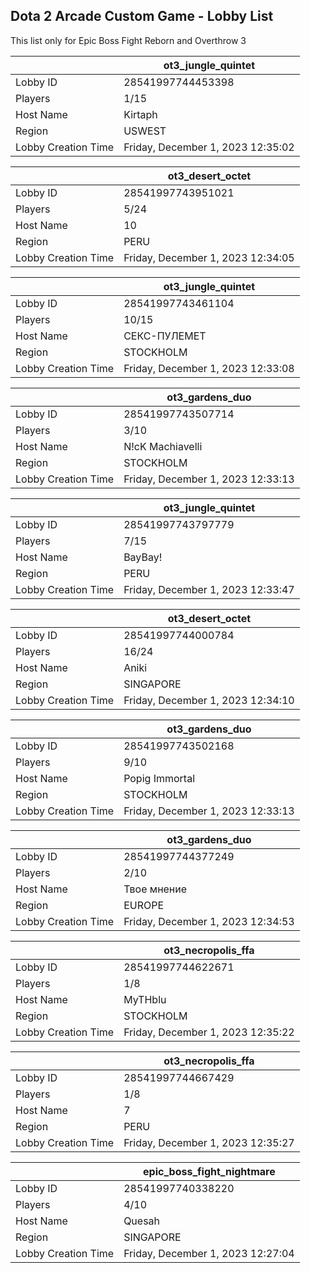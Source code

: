 ## Dota 2 Arcade Custom Game - Lobby List

This list only for Epic Boss Fight Reborn and Overthrow 3

|  | ot3_jungle_quintet |
| ------ | ------ |
| Lobby ID | 28541997744453398 |
| Players | 1/15 |
| Host Name | Kirtaph |
| Region | USWEST |
| Lobby Creation Time | Friday, December 1, 2023 12:35:02 |


|  | ot3_desert_octet |
| ------ | ------ |
| Lobby ID | 28541997743951021 |
| Players | 5/24 |
| Host Name | 10 |
| Region | PERU |
| Lobby Creation Time | Friday, December 1, 2023 12:34:05 |


|  | ot3_jungle_quintet |
| ------ | ------ |
| Lobby ID | 28541997743461104 |
| Players | 10/15 |
| Host Name | СЕКС-ПУЛЕМЕТ |
| Region | STOCKHOLM |
| Lobby Creation Time | Friday, December 1, 2023 12:33:08 |


|  | ot3_gardens_duo |
| ------ | ------ |
| Lobby ID | 28541997743507714 |
| Players | 3/10 |
| Host Name | N!cK Machiavelli |
| Region | STOCKHOLM |
| Lobby Creation Time | Friday, December 1, 2023 12:33:13 |


|  | ot3_jungle_quintet |
| ------ | ------ |
| Lobby ID | 28541997743797779 |
| Players | 7/15 |
| Host Name | BayBay! |
| Region | PERU |
| Lobby Creation Time | Friday, December 1, 2023 12:33:47 |


|  | ot3_desert_octet |
| ------ | ------ |
| Lobby ID | 28541997744000784 |
| Players | 16/24 |
| Host Name | Aniki |
| Region | SINGAPORE |
| Lobby Creation Time | Friday, December 1, 2023 12:34:10 |


|  | ot3_gardens_duo |
| ------ | ------ |
| Lobby ID | 28541997743502168 |
| Players | 9/10 |
| Host Name | Popig Immortal |
| Region | STOCKHOLM |
| Lobby Creation Time | Friday, December 1, 2023 12:33:13 |


|  | ot3_gardens_duo |
| ------ | ------ |
| Lobby ID | 28541997744377249 |
| Players | 2/10 |
| Host Name | Твое мнение |
| Region | EUROPE |
| Lobby Creation Time | Friday, December 1, 2023 12:34:53 |


|  | ot3_necropolis_ffa |
| ------ | ------ |
| Lobby ID | 28541997744622671 |
| Players | 1/8 |
| Host Name | MyTHblu |
| Region | STOCKHOLM |
| Lobby Creation Time | Friday, December 1, 2023 12:35:22 |


|  | ot3_necropolis_ffa |
| ------ | ------ |
| Lobby ID | 28541997744667429 |
| Players | 1/8 |
| Host Name | 7 |
| Region | PERU |
| Lobby Creation Time | Friday, December 1, 2023 12:35:27 |


|  | epic_boss_fight_nightmare |
| ------ | ------ |
| Lobby ID | 28541997740338220 |
| Players | 4/10 |
| Host Name | Quesah |
| Region | SINGAPORE |
| Lobby Creation Time | Friday, December 1, 2023 12:27:04 |


